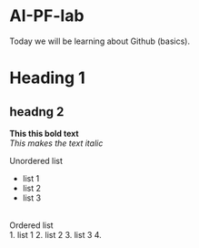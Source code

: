 # AI-PF-lab
Today we will be learning about Github (basics).
# Heading 1
## headng 2
**This this bold text**
<br/>
_This makes the text italic_

Unordered list
- list 1
- list 2
- list 3
<br/>
Ordered list

<br/>
1. list 1
2. list 2
3. list 3
4. 
   
